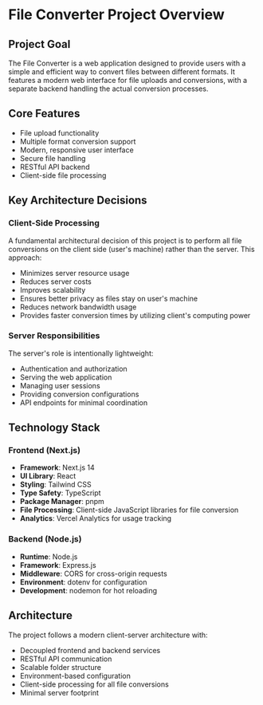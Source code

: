# File Converter Project Overview

## Project Goal
The File Converter is a web application designed to provide users with a simple and efficient way to convert files between different formats. It features a modern web interface for file uploads and conversions, with a separate backend handling the actual conversion processes.

## Core Features
- File upload functionality
- Multiple format conversion support
- Modern, responsive user interface
- Secure file handling
- RESTful API backend
- Client-side file processing

## Key Architecture Decisions

### Client-Side Processing
A fundamental architectural decision of this project is to perform all file conversions on the client side (user's machine) rather than the server. This approach:
- Minimizes server resource usage
- Reduces server costs
- Improves scalability
- Ensures better privacy as files stay on user's machine
- Reduces network bandwidth usage
- Provides faster conversion times by utilizing client's computing power

### Server Responsibilities
The server's role is intentionally lightweight:
- Authentication and authorization
- Serving the web application
- Managing user sessions
- Providing conversion configurations
- API endpoints for minimal coordination

## Technology Stack

### Frontend (Next.js)
- **Framework**: Next.js 14
- **UI Library**: React
- **Styling**: Tailwind CSS
- **Type Safety**: TypeScript
- **Package Manager**: pnpm
- **File Processing**: Client-side JavaScript libraries for file conversion
- **Analytics**: Vercel Analytics for usage tracking

### Backend (Node.js)
- **Runtime**: Node.js
- **Framework**: Express.js
- **Middleware**: CORS for cross-origin requests
- **Environment**: dotenv for configuration
- **Development**: nodemon for hot reloading

## Architecture
The project follows a modern client-server architecture with:
- Decoupled frontend and backend services
- RESTful API communication
- Scalable folder structure
- Environment-based configuration
- Client-side processing for all file conversions
- Minimal server footprint